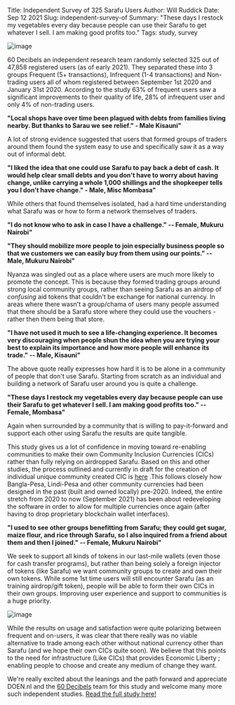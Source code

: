 Title: Independent Survey of 325 Sarafu Users
Author: Will Ruddick
Date: Sep 12 2021
Slug: independent-survey-of
Summary: "These days I restock my vegetables every day because people can use their Sarafu to get whatever I sell. I am making good profits too."
Tags: study, survey

![image](images/blog/independent-survey-of1.webp)

60 Decibels an independent research team randomly selected 325 out of
47,858 registered users (as of early 2021). They separated these into 3
groups Frequent (5+ transactions), Infrequent (1-4 transactions) and
Non-trading users all of whom registered between September 1st 2020 and
January 31st 2020. According to the study 63% of frequent users saw a
significant improvements to their quality of life, 28% of infrequent
user and only 4% of non-trading users.

**"Local shops have over time been plagued with debts from families
living nearby. But thanks to Sarau we see relief." - Male Kisauni"**

A lot of strong evidence suggested that users that formed groups of
traders around them found the system easy to use and specifically saw it
as a way out of informal debt.

**"I liked the idea that one could use Sarafu to pay back a debt of
cash. It would help clear small debts and you don't have to worry about
having change, unlike carrying a whole 1,000 shillings and the
shopkeeper tells you I don't have change." - Male, Misc Mombasa"**

While others that found themselves isolated, had a hard time
understanding what Sarafu was or how to form a network themselves of
traders.

**"I do not know who to ask in case I have a challenge." -- Female,
Mukuru Nairobi"**

**"They should mobilize more people to join especially business people
so that we customers we can easily buy from them using our points." --
Male, Mukuru Nairobi"**

Nyanza was singled out as a place where users are much more likely to
promote the concept. This is because they formed trading groups around
strong local community groups, rather than seeing Sarafu as an airdrop
of _confusing_ aid tokens that couldn't be exchange for national
currency. In areas where there wasn't a group/chama of users many
people assumed that there should be a Sarafu store where they could use
the vouchers - rather then them being that store.

**"I have not used it much to see a life-changing experience. It becomes
very discouraging when people shun the idea when you are trying your
best to explain its importance and how more people will enhance its
trade." -- Male, Kisauni"**

The above quote really expresses how hard it is to be alone in a
community of people that don't use Sarafu. Starting from scratch as an
individual and building a network of Sarafu user around you is quite a
challenge.

**"These days I restock my vegetables every day because people can use
their Sarafu to get whatever I sell. I am making good profits too." --
Female, Mombasa"**

Again when surrounded by a community that is willing to pay-it-forward
and support each other using Sarafu the results are quite tangible.

This study gives us a lot of confidence in moving toward re-enabling
communities to make their own Community Inclusion Currencies (CICs)
rather than fully relying on airdropped Sarafu. Based on this and other
studies, the process outlined and currently in draft for the creation of
individual unique community created CIC is
[here](https://gitlab.com/grassrootseconomics/cic-docs/-/blob/master/Sarafu_Network_Member_App_-_Draft__en_.pdf/)
.This follows closely how Bangla-Pesa, Lindi-Pesa and other community
currencies had been designed in the past (built and owned locally)
pre-2020. Indeed, the entire stretch from 2020 to now (September 2021)
has been about redeveloping the software in order to allow for multiple
currencies once again (after having to drop proprietary blockchain
wallet interfaces).

**"I used to see other groups benefitting from Sarafu; they could get
sugar, maize flour, and rice through Sarafu, so I also inquired from a
friend about them and then I joined." -- Female, Mukuru Nairobi"**

We seek to support all kinds of tokens in our last-mile wallets (even
those for cash transfer programs), but rather than being solely a
foreign injector of tokens (like Sarafu) we want community groups to
create and own their own tokens. While some 1st time users will still
encounter Sarafu (as an training airdrop/gift token), people will be
able to form their own CICs in their own groups. Improving user
experience and support to communities is a huge priority.

![image](images/blog/independent-survey-of2.webp)

While the results on usage and satisfaction were quite polarizing
between frequent and on-users, it was clear that there really was no
viable alternative to trade among each other without national currency
other than Sarafu (and we hope their own CICs quite soon). We believe
that this points to the need for infrastructure (Like CICs) that
provides Economic Liberty
; enabling people to choose and create any medium of change they want.

We're really excited about the leanings and the path forward and
appreciate DOEN.nl and the [60
Decibels](https://60decibels.com/) team for this study and welcome many
more such independent studies. [Read the full study
here!](https://www.grassrootseconomics.org/pages/research.html)

